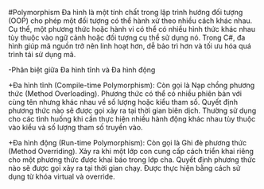 #Polymorphism
Đa hình là một tính chất trong lập trình hướng đối tượng (OOP) cho phép một đối tượng có thể hành xử theo nhiều cách khác nhau. Cụ thể, một phương thức hoặc hành vi có thể có nhiều hình thức khác nhau tùy thuộc vào ngữ cảnh hoặc đối tượng cụ thể sử dụng nó. Trong C#, đa hình giúp mã nguồn trở nên linh hoạt hơn, dễ bảo trì hơn và tối ưu hóa quá trình tái sử dụng mã.

-Phân biệt giữa Đa hình tĩnh và Đa hình động

+Đa hình tĩnh (Compile-time Polymorphism):
Còn gọi là Nạp chồng phương thức (Method Overloading).
Phương thức có thể có nhiều phiên bản với cùng tên nhưng khác nhau về số lượng hoặc kiểu tham số.
Quyết định phương thức nào sẽ được gọi xảy ra tại thời gian biên dịch.
Thường sử dụng cho các tình huống khi cần thực hiện nhiều hành động khác nhau tùy thuộc vào kiểu và số lượng tham số truyền vào.

+Đa hình động (Run-time Polymorphism):
Còn gọi là Ghi đè phương thức (Method Overriding).
Xảy ra khi một lớp con cung cấp cách triển khai riêng cho một phương thức được khai báo trong lớp cha.
Quyết định phương thức nào sẽ được gọi xảy ra tại thời gian chạy.
Được thực hiện bằng cách sử dụng từ khóa virtual và override.
